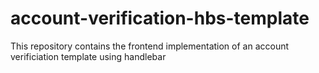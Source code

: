 # account-verification-hbs-template
This repository contains the frontend implementation of an account verificiation template using handlebar
